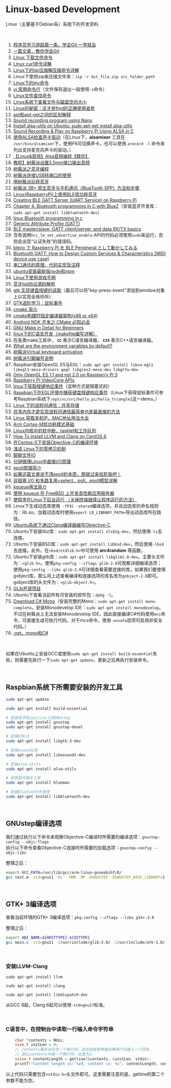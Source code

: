 # Linux-based Development
Linux（主要基于Debian系）系统下的开发资料

<br />

1. [程序员学习道路第一条，学会Git,一学就会](https://www.toutiao.com/a6694015880218542606)
1. [一篇文章，教你学会Git](https://www.toutiao.com/a6774284445873603083/)
1. [Linux 下载文件命令](https://blog.csdn.net/hitabc141592/article/details/7561239)
1. [Linux curl命令详解](https://www.cnblogs.com/duhuo/p/5695256.html)
1. [Linux下的tar压缩解压缩命令详解](https://www.cnblogs.com/qq78292959/archive/2011/07/06/2099427.html)
1. Linux下使用zip来压缩文件夹：`zip -r dst_file.zip src_folder_path`
1. [Linux下的mv命令](https://www.cnblogs.com/peida/archive/2012/10/27/2743022.html)
1. [vi 常用命令行](https://www.cnblogs.com/sunormoon/archive/2012/02/10/2345326.html)（文件保存退出一般使用`:x`命令）
1. [Linux文件查找命令](https://blog.csdn.net/qq_27517377/article/details/78870293)
1. [Linux系统下查看文件与磁盘空间大小](https://www.cnblogs.com/adolfmc/archive/2013/02/16/2913801.html)
1. [Linux的秘密：这才是find的正确使用姿势](https://www.toutiao.com/i6549496730935624195/)
1. [apt和apt-get之间的区别解释](https://www.toutiao.com/i6734877338686718477/)
1. [Sound recording program using Nano](https://raspberrypi.stackexchange.com/questions/15018/sound-recording-program-using-nano)
1. [Install alsa-utils on Ubuntu: sudo apt-get install alsa-utils](https://www.devmanuals.net/install/ubuntu/ubuntu-12-04-lts-precise-pangolin/install-alsa-utils.html)
1. [Sound Recording & Play on Raspberry Pi Using ALSA in C](https://stackoverflow.com/questions/38615396/sound-recording-play-on-raspberry-pi-using-alsa-in-c)
1. [使用ALSA检查声卡驱动](https://www.alsa-project.org/wiki/SoundcardTesting)（在Linux下，**alsamixer** 工具在 `/usr/bin/alsamixer`下，使用F6可切换声卡。也可以使用 `arecord -l` 命令来列出支持麦克风声卡的驱动。）
1. [【Linux&音频】Alsa音频编程【精华】](https://www.cnblogs.com/lifan3a/articles/5481993.html)
1. [教程】树莓派设置3.5mm接口输出音频](https://www.jianshu.com/p/674145fe98fa)
1. [树莓派之蓝牙编程](https://blog.csdn.net/qq_25005909/article/details/77512903)
1. [树莓派连接USB转串口的使用](https://blog.csdn.net/fhqlongteng/article/details/80417028)
1. [用树莓派玩转蓝牙](https://www.cnblogs.com/vamei/p/6753531.html)
1. [树莓派 3B+ 原生蓝牙与手机通讯（BlueTooth SPP）方法和步骤](https://blog.csdn.net/wanyeye/article/details/52909869)
1. [Linux(RaspberryPi)上使用BLE低功耗蓝牙](https://blog.csdn.net/qq_33433070/article/details/78668105)
1. [Creating BLE GATT Server (UART Service) on Raspberry Pi](https://scribles.net/creating-ble-gatt-server-uart-service-on-raspberry-pi/)
1. [Chapter 4. Bluetooth programming in C with BlueZ](https://people.csail.mit.edu/albert/bluez-intro/c404.html)（安装蓝牙开发库：`sudo apt-get install libbluetooth-dev`）
1.  [linux Bluetooth programming in c](https://stackoverflow.com/questions/11408609/linux-bluetooth-programming-in-c)
1. [Generic Attribute Profile (GATT)](http://dev.ti.com/tirex/content/simplelink_cc2640r2_sdk_1_40_00_45/docs/blestack/ble_user_guide/html/ble-stack-3.x/gatt.html)
1. [BLE master/slave, GATT client/server, and data RX/TX basics](https://www.silabs.com/community/wireless/bluetooth/knowledge-base.entry.html/2015/08/06/_reference_ble_mas-gviy)
1. 含有调用`hci_le_set_advertise_enable` API的代码必须使用`sudo`来运行，否则会出现“认证失败”的错误码。
1. [bleno で Raspberry Pi を BLE Peripheral として動かしてみる](https://qiita.com/comachi/items/c494e0d6c6d1775a3748)
1. [Bluetooth GATT: How to Design Custom Services & Characteristics \[MIDI device use case\]](https://www.novelbits.io/bluetooth-gatt-services-characteristics/)
1. [串口通讯的原理、代码实现及注释](https://www.toutiao.com/a6729730596051878404)
1. [ubuntu安装最新版node和npm](https://www.jianshu.com/p/f2592d106aac)
1. [Linux下使用游戏手柄](https://blog.csdn.net/qq_25556149/article/details/79730217)
1. [蓝牙hid协议源码解析](https://blog.csdn.net/u012439416/article/details/54348438)
1. [gtk 实现键盘按键的读取](https://blog.csdn.net/shibixiao/article/details/4861117)（最后可以将"key-press-event"添加到window对象上以实现全局侦听）
1. [GTK进阶学习：鼠标事件](http://www.mamicode.com/info-detail-445416.html)
1. [cmake 简介](https://www.cnblogs.com/lidabo/p/7359422.html)
1. [cmake构建时指定编译器架构(x86 or x64)](https://www.cnblogs.com/lidabo/p/12017014.html)
1. [Android NDK 开发之 CMake 必知必会](https://blog.csdn.net/zhying719/article/details/82657519)
1. [GNU Make in Detail for Beginners](https://opensourceforu.com/2012/06/gnu-make-in-detail-for-beginners/)
1. [linux下的C语言开发（makefile编写详解）](https://www.toutiao.com/i6763898618379239950/)
1. 在各类make工具中， **`CC`** 表示C语言编译器， **`CXX`** 表示C++语言编译器。
1. [What are the environment variables by default?](https://unix.stackexchange.com/questions/329429/what-are-the-environment-variables-by-default)
1. [树莓派Virtual keyboard activation](https://raspberrypi.stackexchange.com/questions/41150/virtual-keyboard-activation)
1. [树莓派引脚编号说明](https://www.toutiao.com/a6746428899854385668/)
1. Raspbian安装OpenGL ES与EGL：`sudo apt-get install libva-egl1 libegl1-mesa-drivers gegl libgles2-mesa-dev libglfw-dev`
1. [Only OpenGL ES 1.1 and not 2.0 on Raspberry Pi 3](https://stackoverflow.com/questions/48136077/only-opengl-es-1-1-and-not-2-0-on-raspberry-pi-3)
1. [Raspberry Pi VideoCore APIs](https://elinux.org/Raspberry_Pi_VideoCore_APIs)
1. [linux下获取按键响应事件](https://www.cnblogs.com/yangwindsor/articles/3454955.html)（这种方式是阻塞式的）
1. [Raspbian下在EGL环境中捕获键盘按键响应事件](https://github.com/AndrewFromMelbourne/raspidmx/blob/master/common/key.c)（Linux下获得鼠标事件可参考Raspbian系统下`/opt/vc/src/hello_pi/hello_triangle2`这一demo。）
1. [Linux 下的进程间通信：共享存储](https://www.toutiao.com/a6688140435799409160)
1. [共享内存才是实现进程间通信最简单也是最直接的方法](https://www.toutiao.com/a6736813277818389006/)
1. [Linux 获取本机IP、MAC地址用法大全](https://www.cnblogs.com/fnlingnzb-learner/p/6427786.html)
1. [Arm Cortex-M低功耗模式基础](https://www.toutiao.com/a6690433824859357709)
1. [Linux内核中的软中断、tasklet和工作队列](http://blog.csdn.net/T146lLa128XX0x/article/details/79070798)
1. [How To Install LLVM and Clang on CentOS 6](https://www.vultr.com/docs/how-to-install-llvm-and-clang-on-centos-6)
1. [在Centos-5下安装Objective-C的编译环境](http://blog.csdn.net/Robincui2011/article/details/6785987)
1. [浅谈 Linux下的零拷贝机制](https://www.toutiao.com/i6462135845481611790/)
1. [聊聊文件IO](https://www.toutiao.com/a6700806648274878987)
1. [分钟搞懂Linux中直接I/O原理](https://www.toutiao.com/a6701654059910169091/)
1. [epoll原理简介](https://www.toutiao.com/a6701457609444033031)
1. [如果这篇文章说不清epoll的本质，那就过来掐死我吧！](https://www.toutiao.com/a6683264188661367309)
1. [非阻塞 I/O 和多路复用+select、poll、epoll模型详解](https://www.toutiao.com/i6554223409138500110)
1. [kqueue用法简介](https://www.cnblogs.com/luminocean/p/5631336.html)
1. [使用 kqueue 在 FreeBSD 上开发高性能应用服务器](https://www.ibm.com/developerworks/cn/aix/library/1105_huangrg_kqueue/)
1. [使程序在Linux下后台运行 （关掉终端继续让程序运行的方法）](https://www.cnblogs.com/little-ant/p/3952424.html)
1. Linux下生成动态库使用` -fPIC -shared`编译选项，并且动态库的命名规则为：lib<lib-name>.so。加载动态库时使用`export LD_LIBRARY_PATH=`导出动态库所在路径。
1. [Ubuntu系统下通过Clang编译器编写Objective-C](https://blog.csdn.net/zenny_chen/article/details/52507022)
1. Ubuntu下安装libz库：`sudo apt-get install zlib1g-dev`，然后使用`-lz`去连接。
1. Ubuntu下安装BSD库：`sudo apt-get install libbsd-dev`，然后使用`-lbsd`去连接。此外，在`<bsd/stdlib.h>`中可使用 **arc4random** 等函数。
1. Ubuntu下安装glib库：`sudo apt-get install libglib2.0-dev`。主要头文件为：`<glib.h>`。使用`pkg-config --cflags glib-2.0`可观察详细编译选项；使用`pkg-config --libs glib-2.0`可详细查看需要连接的库。如果我们要使用gobject库，那么将上述查看编译和连接选项的库名改为`gobject-2.0`即可。gobject库的头文件为：`<glib-object.h>`。
1. [GLib开源项目](https://gitlab.gnome.org/GNOME/glib)
1. Ubuntu下查看当前所有可安装的软件包：`dpkg -l`。
1. [Download C# Mono](https://www.mono-project.com/download/stable/#download-lin)（安装完整的Mono：`sudo apt-get install mono-complete`。安装Monodevelop IDE：`sudo apt-get install monodevelop`。不过在树莓派上无法安装Monodevelop IDE，因此直接编译C#代码使用`mcs`命令，可直接生成可执行代码。对于mcs命令，使用`-unsafe`选项可启用非安全代码。）
1. [.net、mono和C#](https://www.cnblogs.com/kekec/p/7237156.html)

<br/>

如果在Ubuntu上安装GCC或使用`sudo apt-get install build-essential`失败，则需要先执行一下`sudo apt-get update`，更新之后再执行安装命令。

<br />

## Raspbian系统下所需要安装的开发工具
```bash
sudo apt-get update

sudo apt-get install build-essential

# 安装用于Objective-C的GNUstep
sudo apt-get install gnustep
sudo apt-get install gnustep-devel

# 安装GTK+3
sudo apt-get install libgtk-3-dev

# 安装asound2库
sudo apt-get install libasound2-dev

# 安装alsa-utils
sudo apt-get install alsa-utils

# 安装蓝牙相关工具
sudo apt-get install blueman

# 安装bluetooth开发库
sudo apt-get install libbluetooth-dev

```

<br />

## GNUstep编译选项

我们通过执行以下命令来观察Objective-C编译时所需要的编译选项：`gnustep-config --objc-flags`    
执行以下命令查看Objective-C连接时所需要的加载选项：`gnustep-config --objc-libs`

整理之后：
```bash
export GCC_PATH=/usr/lib/gcc/arm-linux-gnueabihf/8/
gcc test.m -std=gnu11 -Os  -MMD -MP -DGNUSTEP -DGNUSTEP_BASE_LIBRARY=1 -DGNU_RUNTIME=1 -DGNUSTEP_BASE_LIBRARY=1 -fno-strict-aliasing -pthread -fPIC -Wall -DGSWARN -DGSDIAGNOSE -Wno-import -fgnu-runtime -fconstant-string-class=NSConstantString  -I. -I/usr/local/include/GNUstep -I/usr/include/GNUstep -I${GCC_PATH}include/  -rdynamic -L/root/GNUstep/Library/Libraries -L/usr/local/lib -L/usr/lib -lobjc -lm -lgnustep-base -o test
```

<br />

## GTK+ 3编译选项

查看当前环境的GTK+ 3编译选项：`pkg-config --cflags --libs gtk+-3.0`


整理之后：
```bash
export ABI_NAME=${HOSTTYPE}-${OSTYPE}
gcc main.c -std=gnu11 -I/usr/include/glib-2.0/ -I/usr/include/atk-1.0/ -I/usr/include/gdk-pixbuf-2.0/ -I/usr/include/cairo/ -I/usr/include/pango-1.0/ -I/usr/lib/${ABI_NAME}/glib-2.0/include/ -I/usr/include/gtk-3.0/ -L/usr/lib/${ABI_NAME}/ -lgtk-3 -lgobject-2.0 -lpangocairo-1.0 -lgio-2.0 -latk-1.0 -lgdk-3 -lglib-2.0    -o gtk-test
```

<br />

### 安装LLVM-Clang

```shell
sudo apt-get install llvm

sudo apt-get install clang

sudo apt-get install libdispatch-dev
```
从GCC 8起，Clang 6起可以使用`-std=gnu17`标准。

<br />

### C语言中，在控制台中读取一行输入命令字符串

```c
    char *contents = NULL;
    size_t initLen = 0;
    // contents最后会包含一个换行符，这也就是意味着如果用户仅输入一个回车，
    // 那么contents中就一个换行符，长度为1。
    ssize_t contentLength = getline(&contents, &initLen, stdin);
    printf("Content length is: %zd, content is: %s", contentLength, contents);
```
以上代码只需要包含`<stdio.h>`头文件即可。这里需要注意的是，getline的第二个参数不能为空。

<br />

